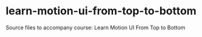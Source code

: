 # learn-motion-ui-from-top-to-bottom
Source files to accompany course: Learn Motion UI From Top to Bottom
